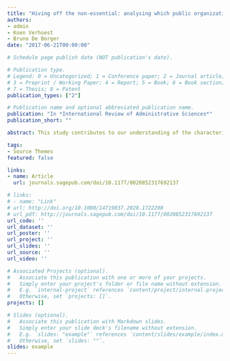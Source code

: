 ```yaml
---
title: "Hiving off the non-essential: analysing which public organizations outsource administrative overhead"
authors:
- admin
- Koen Verhoest
- Bruno De Borger
date: "2017-06-21T00:00:00"

# Schedule page publish date (NOT publication's date).

# Publication type.
# Legend: 0 = Uncategorized; 1 = Conference paper; 2 = Journal article;
# 3 = Preprint / Working Paper; 4 = Report; 5 = Book; 6 = Book section;
# 7 = Thesis; 8 = Patent
publication_types: ["2"]

# Publication name and optional abbreviated publication name.
publication: "In *International Review of Administrative Sciences*"
publication_short: ""

abstract: This study contributes to our understanding of the characteristics of public organizations that are more likely to outsource administrative overhead. Despite the climate of ongoing crisis that urges public organizations to focus their resources on core tasks, little is known about the characteristics of organizations that hive off the delivery of non-essential administrative overhead processes to the private sector. This study runs a panel data Tobit model to test whether different effect sizes of structural, institutional and political characteristics are found regarding the probability of outsourcing and the degree of outsourcing of administrative overhead. We find that organizational size, formal autonomy, inertia and time matter for understanding the outsourcing of public organizations.

tags:
- Source Themes
featured: false

links:
- name: Article
  url: journals.sagepub.com/doi/10.1177/0020852317692137

# links:
# - name: "Link"
# url: http://doi.org/10.1080/14719037.2020.1722208
# url_pdf: http://journals.sagepub.com/doi/10.1177/0020852317692137
url_code: ''
url_dataset: ''
url_poster: ''
url_project: ''
url_slides: ''
url_source: ''
url_video: ''

# Associated Projects (optional).
#   Associate this publication with one or more of your projects.
#   Simply enter your project's folder or file name without extension.
#   E.g. `internal-project` references `content/project/internal-project/index.md`.
#   Otherwise, set `projects: []`.
projects: []

# Slides (optional).
#   Associate this publication with Markdown slides.
#   Simply enter your slide deck's filename without extension.
#   E.g. `slides: "example"` references `content/slides/example/index.md`.
#   Otherwise, set `slides: ""`.
slides: example
---
```

